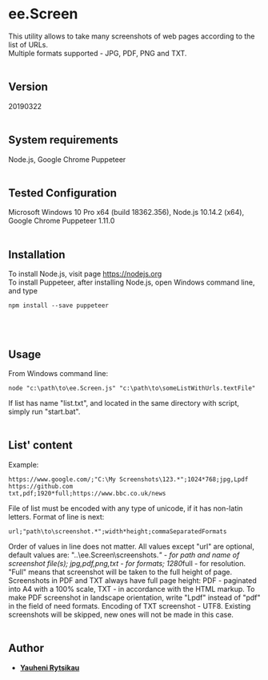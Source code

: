 # ee.Screen
This utility allows to take many screenshots of web pages according to the list of URLs.<br>
Multiple formats supported - JPG, PDF, PNG and TXT.
<br><br>

## Version
20190322
<br><br>

## System requirements
Node.js, Google Chrome Puppeteer
<br><br>

## Tested Configuration
Microsoft Windows 10 Pro x64 (build 18362.356), Node.js 10.14.2 (x64), Google Chrome Puppeteer 1.11.0
<br><br>

## Installation
To install Node.js, visit page https://nodejs.org <br>
To install Puppeteer, after installing Node.js, open Windows command line, and type
```
npm install --save puppeteer
```
<br><br>

## Usage
From Windows command line:
```
node "c:\path\to\ee.Screen.js" "c:\path\to\someListWithUrls.textFile"
```
If list has name "list.txt", and located in the same directory with script, simply run "start.bat".
<br><br>

## List' content
Example:
```
https://www.google.com/;"C:\My Screenshots\123.*";1024*768;jpg,Lpdf
https://github.com
txt,pdf;1920*full;https://www.bbc.co.uk/news
```
File of list must be encoded with any type of unicode, if it has non-latin letters.
Format of line is next:
```
url;"path\to\screenshot.*";width*height;commaSeparatedFormats
```
Order of values in line does not matter. All values except "url" are optional, default values are:
"..\ee.Screen\screenshots.*" - for path and name of screenshot file(s);
jpg,pdf,png,txt - for formats;
1280*full - for resolution.
"Full" means that screenshot will be taken to the full height of page.
Screenshots in PDF and TXT always have full page height:
PDF - paginated into A4 with a 100% scale, TXT - in accordance with the HTML markup.
To make PDF screenshot in landscape orientation, write "Lpdf" instead of "pdf" in the field of need formats.
Encoding of TXT screenshot - UTF8.
Existing screenshots will be skipped, new ones will not be made in this case.
<br><br>

## Author
* [**Yauheni Rytsikau**](https://github.com/rytsikau)
